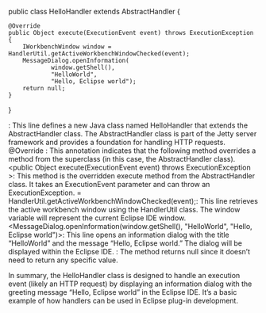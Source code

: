 


public class HelloHandler extends AbstractHandler {

	@Override
	public Object execute(ExecutionEvent event) throws ExecutionException {
		IWorkbenchWindow window = HandlerUtil.getActiveWorkbenchWindowChecked(event);
		MessageDialog.openInformation(
				window.getShell(),
				"HelloWorld",
				"Hello, Eclipse world");
		return null;
	}
}

<public class HelloHandler extends AbstractHandler >: This line defines a new Java class named HelloHandler that extends the AbstractHandler class. The AbstractHandler class is part of the Jetty server framework and provides a foundation for handling HTTP requests.
@Override : This annotation indicates that the following method overrides a method from the superclass (in this case, the AbstractHandler class).
<public Object execute(ExecutionEvent event) throws ExecutionException >: This method is the overridden execute method from the AbstractHandler class. It takes an ExecutionEvent parameter and can throw an ExecutionException.
<IWorkbenchWindow window >= HandlerUtil.getActiveWorkbenchWindowChecked(event);: This line retrieves the active workbench window using the HandlerUtil class. The window variable will represent the current Eclipse IDE window.
<MessageDialog.openInformation(window.getShell(), "HelloWorld", "Hello, Eclipse world")>: This line opens an information dialog with the title “HelloWorld” and the message “Hello, Eclipse world.” The dialog will be displayed within the Eclipse IDE.
<return null>: The method returns null since it doesn’t need to return any specific value.

In summary, the HelloHandler class is designed to handle an execution event (likely an HTTP request) by displaying an information dialog with the greeting message “Hello, Eclipse world” in the Eclipse IDE. It’s a basic example of how handlers can be used in Eclipse plug-in development. 